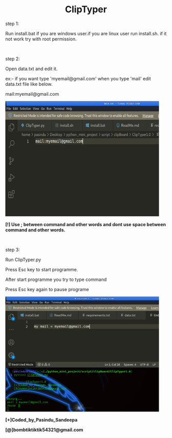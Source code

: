 <center><h1> ClipTyper </h1></center>

<p>step 1:</p>
<p>    Run install.bat if you are windows user.if you are linux user run install.sh. if it not work try with root permission.</p>
<br>
<p>step 2:</p>
<p>    Open data.txt and edit it.</p>
<p>        ex:- if you want type 'myemail@gmail.com' when you type 'mail' edit data.txt file like below.  </p>  
<p>            mail:myemail@gmail.com</p>
<img src='data.png' height='360' width='480' al='file not found'>
<p>        <b>[!] Use ; between command and other words and dont use space between command and other words.</b></p>
<br>
<p>step 3:</p>
<p>    Run ClipTyper.py</p>
<p>   Press Esc key to start programme.</p>
<p>    After start programme you try to type command</p>
<p>    Press Esc key again to pause programe</p>
<img src='test1.png' height='360' width='480' al='file not found'>
<br>
<b><p>[+]Coded_by_Pasindu_Sandeepa</p>
  <p>[@]bombtiktiktik54321@gmail.com</p></b>
